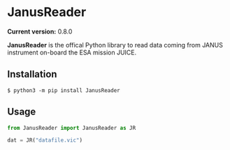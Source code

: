 # JanusReader

**Current version:** 0.8.0 

**JanusReader** is the offical Python library to read data coming from JANUS instrument on-board the ESA mission JUICE.

## Installation

```shell
$ python3 -m pip install JanusReader
```

## Usage

```python
from JanusReader import JanusReader as JR

dat = JR("datafile.vic")
```